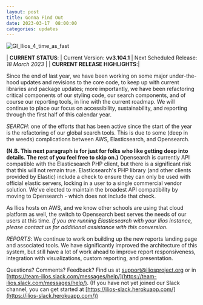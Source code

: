 ```yaml
---
layout: post
title: Gonna Find Out
date: 2023-03-17  08:00:00
categories: updates
---
```


![GI_Ilios_4_time_as_fast](https://gallery.mailchimp.com/845c4ebabb5b5ae7a6372c715/images/b6af0ee0-ff24-42bd-9018-9c46bda5aed7.jpg)

| __CURRENT STATUS__:
| Current Version: **vv3.104.1**
| Next Scheduled Release: *18 March 2023*
|
| __CURRENT RELEASE HIGHLIGHTS__:|

Since the end of last year, we have been working on some major under-the-hood updates and revisions to the core code, to keep up with current libraries and package updates; more importantly, we have been refactoring critical components of our styling code, our search components, and of course our reporting tools, in line with the current roadmap. We will continue to place our focus on accessibility, sustainability, and reporting through the first half of this calendar year.

*SEARCH*: one of the efforts that has been active since the start of the year is the refactoring of our global search tools. This is due to some (deep in the weeds) complications between AWS, Elasticsearch, and Opensearch.

**(N.B. This next paragraph is for just for folks who like getting deep into details. The rest of you feel free to skip on.)**
Opensearch is currently API compatible with the Elasticsearch PHP client, but there is a significant risk that this will not remain true. Elasticsearch's PHP library (and other clients provided by Elastic) include a check to ensure they can only be used with official elastic servers, locking in a user to a single commercial vendor solution. We've elected to maintain the broadest API compatibility by moving to Opensearch - which does not include that check.

As Ilios hosts on AWS, and we know other schools are using that cloud platform as well, the switch to Opensearch best serves the needs of our users at this time. *If you are running Elasticsearch with your Ilios instance, please contact us for additional assistance with this conversion.*

*REPORTS*: We continue to work on building up the new reports landing page and associated tools. We have significantly improved the architecture of this system, but still have a lot of work ahead to improve report responsiveness, integration with visualizations, custom reporting, and presentation.

Questions? Comments? Feedback? Find us at
 [support@iliosproject.org](mailto:support@iliosproject.org) or in [https://team-ilios.slack.com/messages/help/](https://team-ilios.slack.com/messages/help/). (If you have not yet joined our Slack channel, you can get started at [https://ilios-slack.herokuapp.com/](https://ilios-slack.herokuapp.com/))
